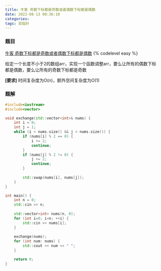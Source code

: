 ```yaml
---
title: 牛客 奇数下标都是奇数或者偶数下标都是偶数
date: 2022-08-13 00:36:10
categories: 
tags: 双指针
---
```


### 题目
[牛客 奇数下标都是奇数或者偶数下标都是偶数](https://www.nowcoder.com/questionTerminal/335823db14b945ab95241a74cfcf1ae7)
{% codelevel easy %}

给定一个长度不小于2的数组arr，实现一个函数调整arr，要么让所有的偶数下标都是偶数，要么让所有的奇数下标都是奇数
<!-- more -->

**[要求]**
时间复杂度为O(n)，额外空间复杂度为O(1)

### 题解

``` cpp
#include<iostream>
#include<vector>

void exchange(std::vector<int>& nums) {
    int i = 0;
    int j = 1;
    while (i < nums.size() && j < nums.size()) {
        if (nums[i] % 2 == 0) {
            i += 2;
            continue;
        }
        if (nums[j] % 2 != 0) {
            j += 2;
            continue;
        }
        
        std::swap(nums[i], nums[j]);
    }
}

int main() {
    int n = 0;
    std::cin >> n;
    
    std::vector<int> nums(n, 0);
    for (int i=0; i<n; ++i) {
        std::cin >> nums[i];
    }
    
    exchange(nums);
    for (int num: nums) {
        std::cout << num << " ";
    }

    return 0;
}
```
